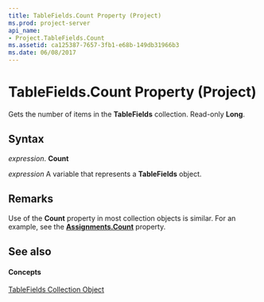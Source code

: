 ```yaml
---
title: TableFields.Count Property (Project)
ms.prod: project-server
api_name:
- Project.TableFields.Count
ms.assetid: ca125387-7657-3fb1-e68b-149db31966b3
ms.date: 06/08/2017
---
```



# TableFields.Count Property (Project)

Gets the number of items in the  **TableFields** collection. Read-only **Long**.


## Syntax

 _expression_. **Count**

 _expression_ A variable that represents a **TableFields** object.


## Remarks

Use of the  **Count** property in most collection objects is similar. For an example, see the **[Assignments.Count](Project.Assignments.Count.md)** property.


## See also


#### Concepts


[TableFields Collection Object](Project.tablefields.md)
